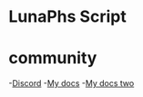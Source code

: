 # LunaPhs Script
# community
-[Discord](https://discord.gg/JCmQc2ZYwJ)
-[My docs](https://lunaphs.gitbook.io/ploti-spy)
-[My docs two](https://lunaphs.gitbook.io/lunaphs-english)
